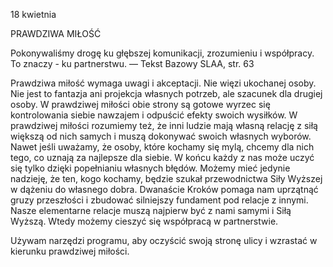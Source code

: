 18 kwietnia

PRAWDZIWA MIŁOŚĆ

 Pokonywaliśmy drogę ku głębszej komunikacji, zrozumieniu i współpracy. To znaczy - ku partnerstwu. — Tekst Bazowy SLAA, str. 63

 Prawdziwa miłość wymaga uwagi i akceptacji. Nie więzi ukochanej osoby. Nie jest to fantazja ani projekcja własnych potrzeb, ale szacunek dla drugiej osoby. W prawdziwej miłości obie strony są gotowe wyrzec się kontrolowania siebie nawzajem i odpuścić efekty swoich wysiłków. W prawdziwej miłości rozumiemy też, że inni ludzie mają własną relację z siłą większą od nich samych i muszą dokonywać swoich własnych wyborów. Nawet jeśli uważamy, że osoby, które kochamy się mylą, chcemy dla nich tego, co uznają za najlepsze dla siebie. W końcu każdy z nas może uczyć się tylko dzięki popełnianiu własnych błędów. Możemy mieć jedynie nadzieję, że ten, kogo kochamy, będzie szukał przewodnictwa Siły Wyższej w dążeniu do własnego dobra. Dwanaście Kroków pomaga nam uprzątnąć gruzy przeszłości i zbudować silniejszy fundament pod relacje z innymi. Nasze elementarne relacje muszą najpierw być z nami samymi i Siłą Wyższą. Wtedy możemy cieszyć się współpracą w partnerstwie.

 Używam narzędzi programu, aby oczyścić swoją stronę ulicy i wzrastać w kierunku prawdziwej miłości.
